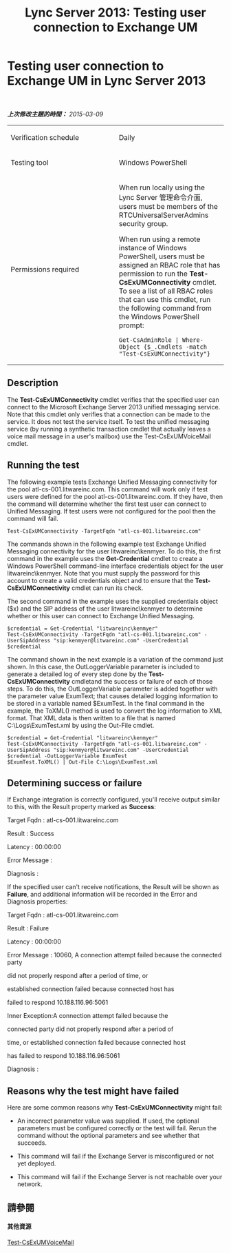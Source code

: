 ﻿---
title: 'Lync Server 2013: Testing user connection to Exchange UM'
TOCTitle: Testing user connection to Exchange UM
ms:assetid: 0b83fbf4-e124-4efd-a0a9-202eb849af82
ms:mtpsurl: https://technet.microsoft.com/zh-tw/library/Dn727300(v=OCS.15)
ms:contentKeyID: 62388494
ms.date: 08/10/2015
mtps_version: v=OCS.15
ms.translationtype: HT
---

# Testing user connection to Exchange UM in Lync Server 2013

 

_**上次修改主題的時間：** 2015-03-09_


<table>
<colgroup>
<col style="width: 50%" />
<col style="width: 50%" />
</colgroup>
<tbody>
<tr class="odd">
<td><p>Verification schedule</p></td>
<td><p>Daily</p></td>
</tr>
<tr class="even">
<td><p>Testing tool</p></td>
<td><p>Windows PowerShell</p></td>
</tr>
<tr class="odd">
<td><p>Permissions required</p></td>
<td><p>When run locally using the Lync Server 管理命令介面, users must be members of the RTCUniversalServerAdmins security group.</p>
<p>When run using a remote instance of Windows PowerShell, users must be assigned an RBAC role that has permission to run the <strong>Test-CsExUMConnectivity</strong> cmdlet. To see a list of all RBAC roles that can use this cmdlet, run the following command from the Windows PowerShell prompt:</p>
<pre><code>Get-CsAdminRole | Where-Object {$_.Cmdlets -match &quot;Test-CsExUMConnectivity&quot;}</code></pre></td>
</tr>
</tbody>
</table>


## Description

The **Test-CsExUMConnectivity** cmdlet verifies that the specified user can connect to the Microsoft Exchange Server 2013 unified messaging service. Note that this cmdlet only verifies that a connection can be made to the service. It does not test the service itself. To test the unified messaging service (by running a synthetic transaction cmdlet that actually leaves a voice mail message in a user's mailbox) use the Test-CsExUMVoiceMail cmdlet.

## Running the test

The following example tests Exchange Unified Messaging connectivity for the pool atl-cs-001.litwareinc.com. This command will work only if test users were defined for the pool atl-cs-001.litwareinc.com. If they have, then the command will determine whether the first test user can connect to Unified Messaging. If test users were not configured for the pool then the command will fail.

    Test-CsExUMConnectivity -TargetFqdn "atl-cs-001.litwareinc.com" 

The commands shown in the following example test Exchange Unified Messaging connectivity for the user litwareinc\\kenmyer. To do this, the first command in the example uses the **Get-Credential** cmdlet to create a Windows PowerShell command-line interface credentials object for the user litwareinc\\kenmyer. Note that you must supply the password for this account to create a valid credentials object and to ensure that the **Test-CsExUMConnectivity** cmdlet can run its check.

The second command in the example uses the supplied credentials object ($x) and the SIP address of the user litwareinc\\kenmyer to determine whether or this user can connect to Exchange Unified Messaging.

    $credential = Get-Credential "litwareinc\kenmyer" 
    Test-CsExUMConnectivity -TargetFqdn "atl-cs-001.litwareinc.com" -UserSipAddress "sip:kenmyer@litwareinc.com" -UserCredential $credential

The command shown in the next example is a variation of the command just shown. In this case, the OutLoggerVariable parameter is included to generate a detailed log of every step done by the **Test-CsExUMConnectivity** cmdletand the success or failure of each of those steps. To do this, the OutLoggerVariable parameter is added together with the parameter value ExumText; that causes detailed logging information to be stored in a variable named $ExumTest. In the final command in the example, the ToXML() method is used to convert the log information to XML format. That XML data is then written to a file that is named C:\\Logs\\ExumTest.xml by using the Out-File cmdlet.

    $credential = Get-Credential "litwareinc\kenmyer" 
    Test-CsExUMConnectivity -TargetFqdn "atl-cs-001.litwareinc.com" -UserSipAddress "sip:kenmyer@litwareinc.com" -UserCredential $credential -OutLoggerVariable ExumTest 
    $ExumTest.ToXML() | Out-File C:\Logs\ExumTest.xml 

## Determining success or failure

If Exchange integration is correctly configured, you'll receive output similar to this, with the Result property marked as **Success**:

Target Fqdn : atl-cs-001.litwareinc.com

Result : Success

Latency : 00:00:00

Error Message :

Diagnosis :

If the specified user can't receive notifications, the Result will be shown as **Failure**, and additional information will be recorded in the Error and Diagnosis properties:

Target Fqdn : atl-cs-001.litwareinc.com

Result : Failure

Latency : 00:00:00

Error Message : 10060, A connection attempt failed because the connected party

did not properly respond after a period of time, or

established connection failed because connected host has

failed to respond 10.188.116.96:5061

Inner Exception:A connection attempt failed because the

connected party did not properly respond after a period of

time, or established connection failed because connected host

has failed to respond 10.188.116.96:5061

Diagnosis :

## Reasons why the test might have failed

Here are some common reasons why **Test-CsExUMConnectivity** might fail:

  - An incorrect parameter value was supplied. If used, the optional parameters must be configured correctly or the test will fail. Rerun the command without the optional parameters and see whether that succeeds.

  - This command will fail if the Exchange Server is misconfigured or not yet deployed.

  - This command will fail if the Exchange Server is not reachable over your network.

## 請參閱

#### 其他資源

[Test-CsExUMVoiceMail](test-csexumvoicemail.md)

